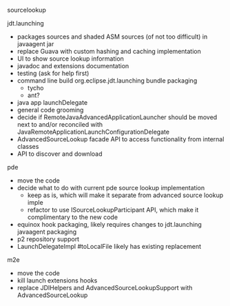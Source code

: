 sourcelookup


jdt.launching
* packages sources and shaded ASM sources (of not too difficult) in javaagent jar
* replace Guava with custom hashing and caching implementation
* UI to show source lookup information
* javadoc and extensions documentation
* testing (ask for help first)
* command line build org.eclipse.jdt.launching bundle packaging
  * tycho
  * ant?
* java app launchDelegate
* general code grooming
* decide if RemoteJavaAdvancedApplicationLauncher should be moved next to and/or reconciled with JavaRemoteApplicationLaunchConfigurationDelegate
* AdvancedSourceLookup facade API to access functionality from internal classes
* API to discover and download 


pde
* move the code
* decide what to do with current pde source lookup implementation
  * keep as is, which will make it separate from advanced source lookup imple
  * refactor to use ISourceLookupParticipant API, which make it complimentary to the new code
* equinox hook packaging, likely requires changes to jdt.launching javaagent packaging
* p2 repository support
* LaunchDelegateImpl #toLocalFile likely has existing replacement


m2e
* move the code
* kill launch extensions hooks
* replace JDIHelpers and AdvancedSourceLookupSupport with AdvancedSourceLookup